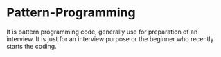 # Pattern-Programming
It is pattern programming code, generally use for preparation of an interview.
It is just for an interview purpose or the beginner who recently starts the coding.
